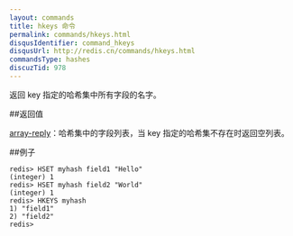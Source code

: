 ```yaml
---
layout: commands
title: hkeys 命令
permalink: commands/hkeys.html
disqusIdentifier: command_hkeys
disqusUrl: http://redis.cn/commands/hkeys.html
commandsType: hashes
discuzTid: 978
---
```


返回 key 指定的哈希集中所有字段的名字。

##返回值

[array-reply](/topics/protocol.html#array-reply)：哈希集中的字段列表，当 key 指定的哈希集不存在时返回空列表。

##例子

	redis> HSET myhash field1 "Hello"
	(integer) 1
	redis> HSET myhash field2 "World"
	(integer) 1
	redis> HKEYS myhash
	1) "field1"
	2) "field2"
	redis> 